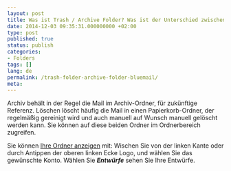 ```yaml
---
layout: post
title: Was ist Trash / Archive Folder? Was ist der Unterschied zwischen Löschen und Archivieren? Was ist Archiv?
date: 2014-12-03 09:35:31.000000000 +02:00
type: post
published: true
status: publish
categories:
- Folders
tags: []
lang: de
permalink: /trash-folder-archive-folder-bluemail/
meta:
---
```


Archiv behält in der Regel die Mail im Archiv-Ordner, für zukünftige Referenz. Löschen löscht häufig die Mail in einen Papierkorb-Ordner, der regelmäßig gereinigt wird und auch manuell auf Wunsch manuell gelöscht werden kann. Sie können auf diese beiden Ordner im Ordnerbereich zugreifen.

Sie können [Ihre Ordner anzeigen](/navigieren-zwischen-Ordner/) mit: Wischen Sie von der linken Kante oder durch Antippen der oberen linken Ecke Logo, und wählen Sie das gewünschte Konto. Wählen Sie ***Entwürfe*** sehen Sie Ihre Entwürfe.
